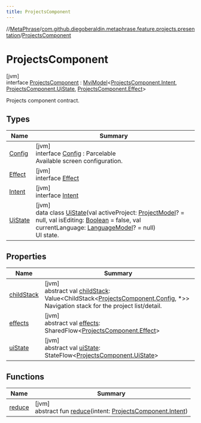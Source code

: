 ```yaml
---
title: ProjectsComponent
---
```

//[MetaPhrase](../../../index.html)/[com.github.diegoberaldin.metaphrase.feature.projects.presentation](../index.html)/[ProjectsComponent](index.html)



# ProjectsComponent



[jvm]\
interface [ProjectsComponent](index.html) : [MviModel](../../com.github.diegoberaldin.metaphrase.core.common.architecture/-mvi-model/index.html)&lt;[ProjectsComponent.Intent](-intent/index.html), [ProjectsComponent.UiState](-ui-state/index.html), [ProjectsComponent.Effect](-effect/index.html)&gt; 

Projects component contract.



## Types


| Name | Summary |
|---|---|
| [Config](-config/index.html) | [jvm]<br>interface [Config](-config/index.html) : Parcelable<br>Available screen configuration. |
| [Effect](-effect/index.html) | [jvm]<br>interface [Effect](-effect/index.html) |
| [Intent](-intent/index.html) | [jvm]<br>interface [Intent](-intent/index.html) |
| [UiState](-ui-state/index.html) | [jvm]<br>data class [UiState](-ui-state/index.html)(val activeProject: [ProjectModel](../../com.github.diegoberaldin.metaphrase.domain.project.data/-project-model/index.html)? = null, val isEditing: [Boolean](https://kotlinlang.org/api/latest/jvm/stdlib/kotlin/-boolean/index.html) = false, val currentLanguage: [LanguageModel](../../com.github.diegoberaldin.metaphrase.domain.language.data/-language-model/index.html)? = null)<br>UI state. |


## Properties


| Name | Summary |
|---|---|
| [childStack](child-stack.html) | [jvm]<br>abstract val [childStack](child-stack.html): Value&lt;ChildStack&lt;[ProjectsComponent.Config](-config/index.html), *&gt;&gt;<br>Navigation stack for the project list/detail. |
| [effects](../../com.github.diegoberaldin.metaphrase.core.common.architecture/-mvi-model/effects.html) | [jvm]<br>abstract val [effects](../../com.github.diegoberaldin.metaphrase.core.common.architecture/-mvi-model/effects.html): SharedFlow&lt;[ProjectsComponent.Effect](-effect/index.html)&gt; |
| [uiState](../../com.github.diegoberaldin.metaphrase.core.common.architecture/-mvi-model/ui-state.html) | [jvm]<br>abstract val [uiState](../../com.github.diegoberaldin.metaphrase.core.common.architecture/-mvi-model/ui-state.html): StateFlow&lt;[ProjectsComponent.UiState](-ui-state/index.html)&gt; |


## Functions


| Name | Summary |
|---|---|
| [reduce](index.html#-590166268%2FFunctions%2F2137835383) | [jvm]<br>abstract fun [reduce](index.html#-590166268%2FFunctions%2F2137835383)(intent: [ProjectsComponent.Intent](-intent/index.html)) |

